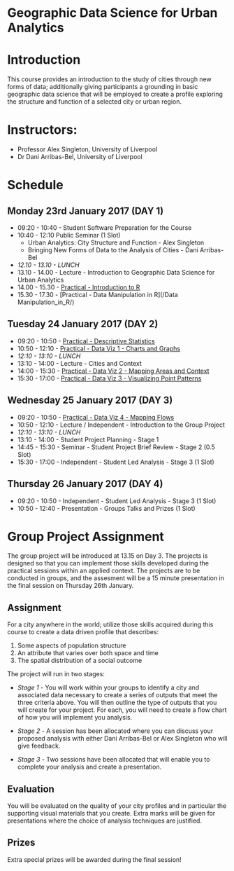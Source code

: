 # Geographic Data Science for Urban Analytics


# Introduction
This course provides an introduction to the study of cities through new forms of data; additionally giving participants a grounding in basic geographic data science that will be employed to create a profile exploring the structure and function of a selected city or urban region.

# Instructors:
* Professor Alex Singleton, University of Liverpool
* Dr Dani Arribas-Bel, University of Liverpool

# Schedule

## Monday 23rd January 2017 (DAY 1)
* 09:20 - 10:40 - Student Software Preparation for the Course
* 10:40 - 12:10 Public Seminar (1 Slot)
    * Urban Analytics: City Structure and Function - Alex Singleton
    * Bringing New Forms of Data to the Analysis of Cities - Dani Arribas-Bel
* _12.10 - 13.10 - LUNCH_
* 13.10 - 14.00 - Lecture - Introduction to Geographic Data Science for Urban Analytics
* 14.00 - 15.30 - [Practical - Introduction to R](/Introduction_to_R/)
* 15.30 - 17.30 - [Practical - Data Manipulation in R](/Data Manipulation_in_R/)

## Tuesday 24 January 2017 (DAY 2)
* 09:20 - 10:50 - [Practical - Descriptive Statistics](/Descriptive_statistics/)
* 10:50 - 12:10 - [Practical - Data Viz 1 - Charts and Graphs](/Charts_and_Graphs/)
* _12:10 - 13:10 - LUNCH_
* 13:10 - 14:00 - Lecture - Cities and Context
* 14:00 - 15:30 - [Practical - Data Viz 2 - Mapping Areas and Context](/Mapping_Areas_and_Context/)
* 15:30 - 17:00 - [Practical - Data Viz 3 - Visualizing Point Patterns](/Visualizing_Point_Patterns/)

## Wednesday 25 January 2017 (DAY 3)
* 09:20 - 10:50 - [Practical - Data Viz 4 - Mapping Flows](/Mapping_Flows/)
* 10:50 - 12:10 - Lecture / Independent - Introduction to the Group Project
* _12:10 - 13:10 - LUNCH_
* 13:10 - 14:00 -  Student Project Planning - Stage 1
* 14:45 - 15:30 - Seminar - Student Project Brief Review - Stage 2 (0.5 Slot)
* 15:30 - 17:00 - Independent - Student Led Analysis - Stage 3 (1 Slot)

## Thursday 26 January 2017 (DAY 4)
* 09:20 - 10:50 - Independent - Student Led Analysis - Stage 3 (1 Slot)
* 10:50 - 12:40 - Presentation - Groups Talks and Prizes (1 Slot)

# Group Project Assignment

The group project will be introduced at 13.15 on Day 3. The projects is designed so that you can implement those skills developed during the practical sessions within an applied context. The projects are to be conducted in groups, and the assesment will be a 15 minute presentation in the final session on Thursday 26th January. 

## Assignment 

For a city anywhere in the world; utilize those skills acquired during this course to create a data driven profile that describes:

1. Some aspects of population structure
2. An attribute that varies over both space and time
3. The spatial distribution of a social outcome

The project will run in two stages:

* _Stage 1_ - You will work within your groups to identify a city and associated data necessary to create a series of outputs that meet the three criteria above. You will then outline the type of outputs that you will create for your project. For each, you will need to create a flow chart of how you will implement you analysis.

* _Stage 2_ - A session has been allocated where you can discuss your proposed analysis with either Dani Arribas-Bel or Alex Singleton who will give feedback.

* _Stage 3_ - Two sessions have been allocated that will enable you to complete your analysis and create a presentation.

## Evaluation

You will be evaluated on the quality of your city profiles and in particular the supporting visual materials that you create. Extra marks will be given for presentations where the choice of analysis techniques are justified.

## Prizes

Extra special prizes will be awarded during the final session!